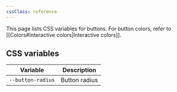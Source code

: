 ```yaml
---
cssClass: reference
---
```

This page lists CSS variables for buttons. For button colors, refer to [[Colors#Interactive colors|Interactive colors]].

## CSS variables

| Variable          | Description   |
| ----------------- | ------------- |
| `--button-radius` | Button radius |
